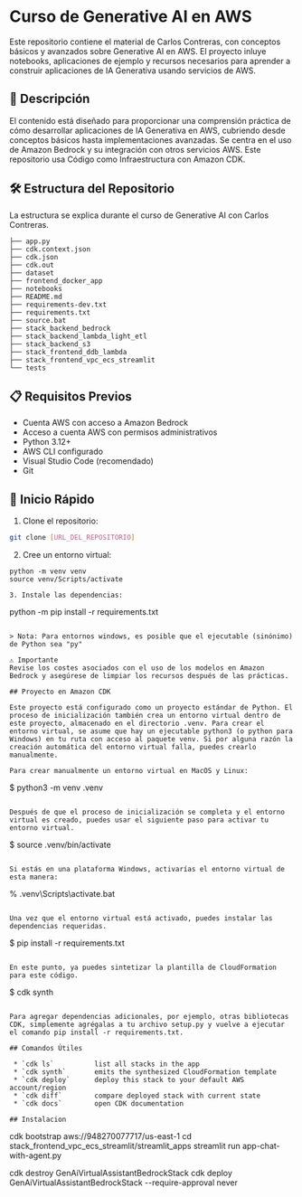# Curso de Generative AI en AWS

Este repositorio contiene el material de Carlos Contreras, con conceptos básicos y avanzados sobre Generative AI en AWS. El proyecto inluye notebooks, aplicaciones de ejemplo y recursos necesarios para aprender a construir aplicaciones de IA Generativa usando servicios de AWS.

## 🎯 Descripción

El contenido está diseñado para proporcionar una comprensión práctica de cómo desarrollar aplicaciones de IA Generativa en AWS, cubriendo desde conceptos básicos hasta implementaciones avanzadas. Se centra en el uso de Amazon Bedrock y su integración con otros servicios AWS. Este repositorio usa Código como Infraestructura con Amazon CDK.

## 🛠️ Estructura del Repositorio

La estructura se explica durante el curso de Generative AI con Carlos Contreras.
```
├── app.py
├── cdk.context.json
├── cdk.json
├── cdk.out
├── dataset
├── frontend_docker_app
├── notebooks
├── README.md
├── requirements-dev.txt
├── requirements.txt
├── source.bat
├── stack_backend_bedrock
├── stack_backend_lambda_light_etl
├── stack_backend_s3
├── stack_frontend_ddb_lambda
├── stack_frontend_vpc_ecs_streamlit
└── tests
```

## 📋 Requisitos Previos

- Cuenta AWS con acceso a Amazon Bedrock
- Acceso a cuenta AWS con permisos administrativos
- Python 3.12+
- AWS CLI configurado
- Visual Studio Code (recomendado)
- Git

## 🚀 Inicio Rápido

1. Clone el repositorio:
```bash
git clone [URL_DEL_REPOSITORIO]
```

2. Cree un entorno virtual:
```
python -m venv venv
source venv/Scripts/activate

3. Instale las dependencias:
```
python -m pip install -r requirements.txt
```

> Nota: Para entornos windows, es posible que el ejecutable (sinónimo) de Python sea "py"

⚠️ Importante
Revise los costes asociados con el uso de los modelos en Amazon Bedrock y asegúrese de limpiar los recursos después de las prácticas.

## Proyecto en Amazon CDK

Este proyecto está configurado como un proyecto estándar de Python. El proceso de inicialización también crea un entorno virtual dentro de este proyecto, almacenado en el directorio .venv. Para crear el entorno virtual, se asume que hay un ejecutable python3 (o python para Windows) en tu ruta con acceso al paquete venv. Si por alguna razón la creación automática del entorno virtual falla, puedes crearlo manualmente.

Para crear manualmente un entorno virtual en MacOS y Linux:
```
$ python3 -m venv .venv
```

Después de que el proceso de inicialización se completa y el entorno virtual es creado, puedes usar el siguiente paso para activar tu entorno virtual.

```
$ source .venv/bin/activate
```

Si estás en una plataforma Windows, activarías el entorno virtual de esta manera:
```
% .venv\Scripts\activate.bat
```

Una vez que el entorno virtual está activado, puedes instalar las dependencias requeridas.
```
$ pip install -r requirements.txt
```

En este punto, ya puedes sintetizar la plantilla de CloudFormation para este código.
```
$ cdk synth
```

Para agregar dependencias adicionales, por ejemplo, otras bibliotecas CDK, simplemente agrégalas a tu archivo setup.py y vuelve a ejecutar el comando pip install -r requirements.txt.

## Comandos Útiles

 * `cdk ls`          list all stacks in the app
 * `cdk synth`       emits the synthesized CloudFormation template
 * `cdk deploy`      deploy this stack to your default AWS account/region
 * `cdk diff`        compare deployed stack with current state
 * `cdk docs`        open CDK documentation

## Instalacion
```
cdk bootstrap aws://948270077717/us-east-1
cd stack_frontend_vpc_ecs_streamlit/streamlit_apps
streamlit run app-chat-with-agent.py

cdk destroy GenAiVirtualAssistantBedrockStack
cdk deploy GenAiVirtualAssistantBedrockStack --require-approval never
```